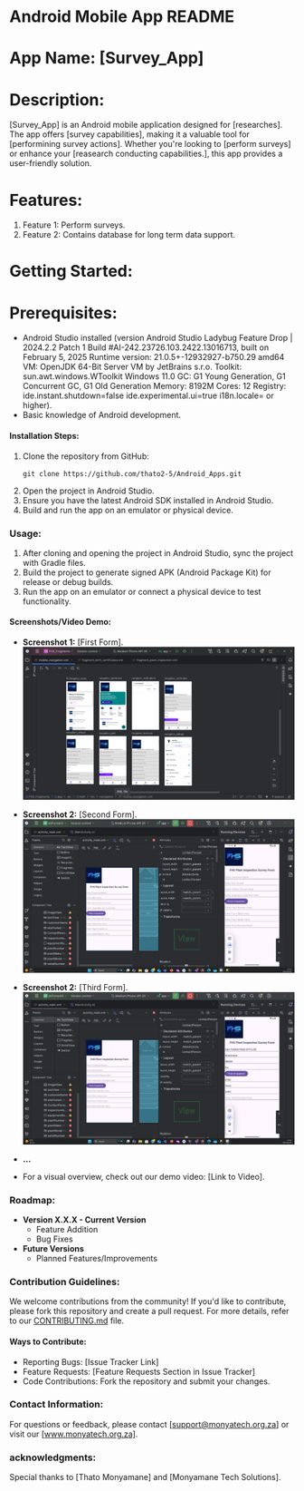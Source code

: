 # Android Mobile App README

# App Name: [Survey_App]

# Description:
[Survey_App] is an Android mobile application designed for [researches]. The app offers [survey capabilities], making it a valuable tool for
[performining survey actions]. Whether you're looking to [perform surveys] or enhance your [reasearch conducting capabilities.], this app provides a user-friendly solution.

# Features:
1. Feature 1: Perform surveys.
2. Feature 2: Contains database for long term data support.

# Getting Started:

# Prerequisites:
- Android Studio installed (version Android Studio Ladybug Feature Drop | 2024.2.2 Patch 1
Build #AI-242.23726.103.2422.13016713, built on February 5, 2025
Runtime version: 21.0.5+-12932927-b750.29 amd64
VM: OpenJDK 64-Bit Server VM by JetBrains s.r.o.
Toolkit: sun.awt.windows.WToolkit
Windows 11.0
GC: G1 Young Generation, G1 Concurrent GC, G1 Old Generation
Memory: 8192M
Cores: 12
Registry:
  ide.instant.shutdown=false
  ide.experimental.ui=true
  i18n.locale=
 or higher).
- Basic knowledge of Android development.

#### Installation Steps:
1. Clone the repository from GitHub:
   ```
   git clone https://github.com/thato2-5/Android_Apps.git
   ```
2. Open the project in Android Studio.
3. Ensure you have the latest Android SDK installed in Android Studio.
4. Build and run the app on an emulator or physical device.

### Usage:
1. After cloning and opening the project in Android Studio, sync the project with Gradle files.
2. Build the project to generate signed APK (Android Package Kit) for release or debug builds.
3. Run the app on an emulator or connect a physical device to test functionality.

#### Screenshots/Video Demo:
- **Screenshot 1:** [First Form].
  ![Image](https://github.com/thato2-5/Android_Apps/blob/Test/navigation.png)

- **Screenshot 2:** [Second Form].
  ![Image](https://github.com/thato2-5/Android_Apps/blob/Test/plant03.png)

- **Screenshot 2:** [Third Form].
  ![Image](https://github.com/thato2-5/Android_Apps/blob/Test/plant04.png)
  
- **...**
- For a visual overview, check out our demo video: [Link to Video].

### Roadmap:
- **Version X.X.X - Current Version**
  - Feature Addition
  - Bug Fixes
- **Future Versions**
  - Planned Features/Improvements

### Contribution Guidelines:
We welcome contributions from the community! If you'd like to contribute, please fork this repository and create a pull request. For more details, refer to our
[CONTRIBUTING.md](CONTRIBUTING.md) file.

#### Ways to Contribute:
- Reporting Bugs: [Issue Tracker Link]
- Feature Requests: [Feature Requests Section in Issue Tracker]
- Code Contributions: Fork the repository and submit your changes.

### Contact Information:
For questions or feedback, please contact [support@monyatech.org.za] or visit our [www.monyatech.org.za].

### acknowledgments:
Special thanks to [Thato Monyamane] and [Monyamane Tech Solutions].
